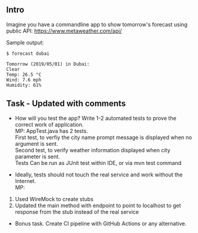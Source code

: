 ## Intro 
Imagine you have a commandline app to show tomorrow's forecast using public API: https://www.metaweather.com/api/

Sample output:
```
$ forecast dubai

Tomorrow (2019/05/01) in Dubai:
Clear
Temp: 26.5 °C
Wind: 7.6 mph
Humidity: 61%
```

## Task - Updated with comments
* How will you test the app? Write 1-2 automated tests to prove the correct work of application.  
MP: AppTest.java has 2 tests.  
First test, to verfiy the city name prompt message is displayed when no argument is sent.  
Second test, to verify weather information displayed when city parameter is sent.  
Tests Can be run as JUnit test within IDE, or via mvn test command

* Ideally, tests should not touch the real service and work without the Internet.  
MP: 
1) Used WireMock to create stubs
2) Updated the main method with endpoint to point to localhost to get response from the stub instead of the real service

* Bonus task. Create CI pipeline with GitHub Actions or any alternative.

